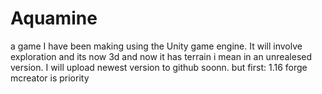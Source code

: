 # Aquamine
a game I have been making using the Unity game engine. It will involve exploration and its now 3d and now it has terrain i mean in an unrealesed version. I will upload newest version to github soonn. but first: 1.16 forge mcreator is priority
